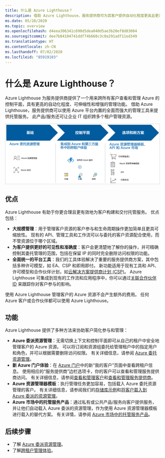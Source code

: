 ```yaml
---
title: 什么是 Azure Lighthouse？
description: 借助 Azure Lighthouse，服务提供商可为其客户提供自动化程度更高且更高效的规模级托管服务。
ms.date: 05/28/2020
ms.topic: overview
ms.openlocfilehash: d4eea306341c690d5dea040d5ae3b20ef8d83084
ms.sourcegitcommit: dee7b84104741ddf74b660c3c0a291adf11ed349
ms.translationtype: HT
ms.contentlocale: zh-CN
ms.lasthandoff: 07/02/2020
ms.locfileid: "85919103"
---
```

# <a name="what-is-azure-lighthouse"></a>什么是 Azure Lighthouse？

Azure Lighthouse 为服务提供商提供了一个用来跨所有客户查看和管理 Azure 的控制平面，具有更高的自动化程度、可伸缩性和增强的管理功能。 借助 Azure Lighthouse，服务提供商可以使用 Azure 平台内置的全面而强大的管理工具来提供托管服务。 此产品/服务还可让企业 IT 组织跨多个租户管理资源。

![Azure Lighthouse 概述示意图](media/azure-lighthouse-overview.jpg)

## <a name="benefits"></a>优点

Azure Lighthouse 有助于你更合理且更有效地为客户构建和交付托管服务。 优点包括：

- **大规模管理**：用于管理客户资源的客户参与和生命周期操作更加简单且更具可缩放性。 现有的 API、管理工具和工作流可以与委托的客户资源配合使用，而不管资源位于哪个区域。
- **为客户提供更好的可见性和准确度**：客户会更清楚地了解你的操作，并可精确控制其委托管理的范围，包括在保留 IP 的同时完全删除访问权限的功能。
- **全面统一的平台工具**：我们的工具体验解决了重要的服务提供商方案，其中包括多种许可模型，如 EA、CSP 和即用即付。 新功能适用于现有工具和 API、许可模型和合作伙伴计划，如[云解决方案提供商计划 (CSP)](/partner-center/csp-overview)。 Azure Lighthouse 可集成到现有的工作流和应用程序中，你可以通过[关联合作伙伴 ID](../billing/billing-partner-admin-link-started.md) 来跟踪你对客户参与的影响。

使用 Azure Lighthouse 管理客户的 Azure 资源不会产生额外的费用。 任何 Azure 客户或合作伙伴都可以使用 Azure Lighthouse。

## <a name="capabilities"></a>功能

Azure Lighthouse 提供了多种方法来协助客户简化参与和管理：

- **Azure 委派资源管理**：无需切换上下文和控制平面即可从自己的租户中安全地管理客户的 Azure 资源。 可以将订阅和资源组委托给管理租户中的指定用户和角色，并可以根据需要删除访问权限。 有关详细信息，请参阅 [Azure 委托资源管理](concepts/azure-delegated-resource-management.md)。
- **新 Azure 门户体验**：在 [Azure 门户](https://portal.azure.com)中的新“我的客户”页面中查看跨租户信息。 使用相应的“服务提供商”边栏选项卡，你的客户可以查看和管理服务提供商访问。 有关详细信息，请参阅[查看和管理客户](./how-to/view-manage-customers.md)和[查看和管理服务提供商](how-to/view-manage-service-providers.md)。
- **Azure 资源管理器模板**：执行管理任务更加容易，包括载入 Azure 委托资源管理的客户。 有关详细信息，请参阅我们的[存储库示例](https://github.com/Azure/Azure-Lighthouse-samples/tree/master/templates)和[将客户载入到 Azure 委派的资源管理](how-to/onboard-customer.md)。
- **Azure 市场中的托管服务产品**：通过私有或公共产品/服务向客户提供服务，并让他们自动载入 Azure 委派的资源管理，作为使用 Azure 资源管理器模板进行载入的替代方案。 有关详情，请参阅 [Azure 市场中的托管服务产品](concepts/managed-services-offers.md)。

## <a name="next-steps"></a>后续步骤

- 了解 [Azure 委派资源管理](concepts/azure-delegated-resource-management.md)。
- 了解[跨租户管理体验](concepts/cross-tenant-management-experience.md)。
